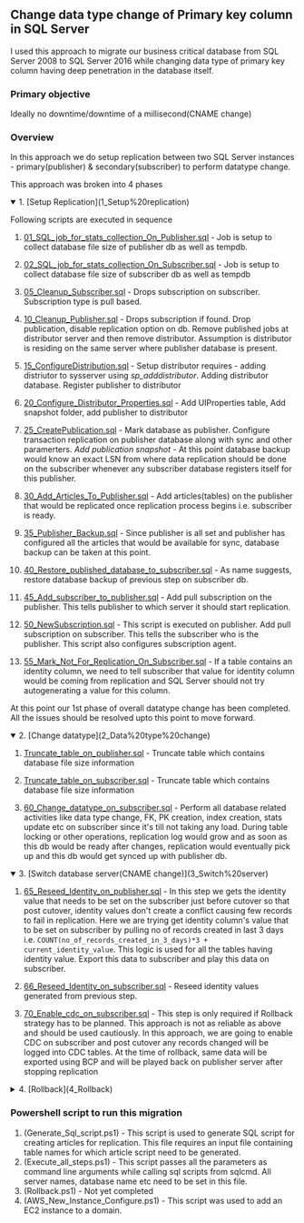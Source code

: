 ## Change data type change of Primary key column in SQL Server

I used this approach to migrate our business critical database from SQL Server 2008 to SQL Server 2016 while changing data type of primary key column having deep penetration in the database itself. 

### Primary objective
Ideally no downtime/downtime of a millisecond(CNAME change)

### Overview
In this approach we do setup replication between two SQL Server instances - primary(publisher) & secondary(subscriber) to perform datatype change.

This approach was broken into 4 phases

<details open><summary> 1. [Setup Replication](1_Setup%20replication) </summary>
<p>

Following scripts are executed in sequence

1. [01_SQL_job_for_stats_collection_On_Publisher.sql](1_Setup%20replication/01_SQL_job_for_stats_collection_On_Publisher.sql) - Job is setup to collect database file size of publisher db as well as tempdb.
   
2. [02_SQL_job_for_stats_collection_On_Subscriber.sql](1_Setup%20replication/02_SQL_job_for_stats_collection_On_Subscriber.sql) - Job is setup to collect database file size of subscriber db as well as tempdb
   
3. [05_Cleanup_Subscriber.sql](1_Setup%20replication/05_Cleanup_Subscriber.sql) - Drops subscription on subscriber. Subscription type is pull based.
   
4. [10_Cleanup_Publisher.sql](1_Setup%20replication/10_Cleanup_Publisher.sql) - Drops subscription if found. Drop publication, disable replication option on db. Remove published jobs at distributor server and then remove distributor. Assumption is distributor is residing on the same server where publisher database is present.
   
5. [15_ConfigureDistribution.sql](1_Setup%20replication/15_ConfigureDistribution.sql) - Setup distributor requires - adding distriutor to sysserver using *sp_adddistributor*. Adding distributor database. Register publisher to distributor
   
6. [20_Configure_Distributor_Properties.sql](1_Setup%20replication/20_Configure_Distributor_Properties.sql) - Add UIProperties table, Add snapshot folder, add publisher to distributor
   
7. [25_CreatePublication.sql](1_Setup%20replication/25_CreatePublication.sql) - Mark database as publisher. Configure transaction replication on publisher database along with sync and other paramerters. *Add publication snapshot* - At this point database backup would know an exact LSN from where data replication should be done on the subscriber whenever any subscriber database registers itself for this publisher.
   
8. [30_Add_Articles_To_Publisher.sql](1_Setup%20replication/30_Add_Articles_To_Publisher.sql) - Add articles(tables) on the publisher that would be replicated once replication process begins i.e. subscriber is ready.
   
9.  [35_Publisher_Backup.sql](1_Setup%20replication/35_Publisher_Backup.sql) - Since publisher is all set and publisher has configured all the articles that would be available for sync, database backup can be taken at this point.
    
10. [40_Restore_published_database_to_subscriber.sql](1_Setup%20replication/40_Restore_published_database_to_subscriber.sql) - As name suggests, restore database backup of previous step on subscriber db.
    
11. [45_Add_subscriber_to_publisher.sql](1_Setup%20replication/45_Add_subscriber_to_publisher.sql) - Add pull subscription on the publisher. This tells publisher to which server it should start replication.
    
12. [50_NewSubscription.sql](1_Setup%20replication/50_NewSubscription.sql) - This script is executed on publisher. Add pull subscription on subscriber. This tells the subscriber who is the publisher. This script also configures subscription agent.
    
13. [55_Mark_Not_For_Replication_On_Subscriber.sql](1_Setup%20replication/55_Mark_Not_For_Replication_On_Subscriber.sql) - If a table contains an identity column, we need to tell subscriber that value for identity column would be coming from replication and SQL Server should not try autogenerating a value for this column.

At this point our 1st phase of overall datatype change has been completed. All the issues should be resolved upto this point to move forward.
</p>
</details>

<details open><summary> 2. [Change datatype](2_Data%20type%20change) </summary>

1. [Truncate_table_on_publisher.sql](2_Data%20type%20change/Truncate_table_on_publisher.sql) - Truncate table which contains database file size information
   
2. [Truncate_table_on_subscriber.sql](2_Data%20type%20change/Truncate_table_on_subscriber.sql) - Truncate table which contains database file size information
   
3. [60_Change_datatype_on_subscriber.sql](2_Data%20type%20change/60_Change_datatype_on_subscriber.sql) - Perform all database related activities like data type change, FK, PK creation, index creation, stats update etc on subscriber since it's till not taking any load. During table locking or other operations, replication log would grow and as soon as this db would be ready after changes, replication would eventually pick up and this db would get synced up with publisher db.
</details>

<details open><summary> 3. [Switch database server(CNAME change)](3_Switch%20server) </summary>

1. [65_Reseed_Identity_on_publisher.sql](3_Switch%20server/65_Reseed_Identity_on_publisher.sql) - In this step we gets the identity value that needs to be set on the subscriber just before cutover so that post cutover, identity values don't create a conflict causing few records to fail in replication. Here we are trying get identity column's value that to be set on subscriber by pulling no of records created in last 3 days i.e. `COUNT(no_of_records_created_in_3_days)*3 + current_identity_value`. This logic is used for all the tables having identity value. Export this data to subscriber and play this data on subscriber.
   
2. [66_Reseed_Identity_on_subscriber.sql](3_Switch%20server/66_Reseed_Identity_on_subscriber.sql) - Reseed identity values generated from previous step.
   
3. [70_Enable_cdc_on_subscriber.sql](3_Switch%20server/70_Enable_cdc_on_subscriber.sql) - This step is only required if Rollback strategy has to be planned. This approach is not as reliable as above and should be used cautiously. In this approach, we are going to enable CDC on subscriber and post cutover any records changed will be logged into CDC tables. At the time of rollback, same data will be exported using BCP and will be played back on publisher server after stopping replication
</details>

<details><summary> 4. [Rollback](4_Rollback) </summary>

1. [72_Drop_SQL_job_for_stats_collection_On_Publisher.sql](4_Rollback/72_Drop_SQL_job_for_stats_collection_On_Publisher.sql) - Drop SQL job created in [01_SQL_job_for_stats_collection_On_Publisher.sql](1_Setup%20replication/01_SQL_job_for_stats_collection_On_Publisher.sql)
   
2. [73_Drop_SQL_job_for_stats_collection_On_Subscriber.sql](4_Rollback/73_Drop_SQL_job_for_stats_collection_On_Subscriber.sql) - Drop SQL job created in [02_SQL_job_for_stats_collection_On_Subscriber.sql](1_Setup%20replication/02_SQL_job_for_stats_collection_On_Subscriber.sql)
   
3. [74_Cleanup_Subscriber.sql](4_Rollback/74_Cleanup_Subscriber.sql) - Drop subscription on subscriber as a part of cleanup process.
4. [75_Cleanup_Publisher.sql](4_Rollback/75_Cleanup_Publisher.sql) - Drop subscription on publisher as a part of cleanup process.
5. [78_bcp_cdc_changes_on_subscriber.sql](4_Rollback/78_bcp_cdc_changes_on_subscriber.sql) - Generate delta captured via CDC post migration. This is the differential data that came to subscriber node post cutover and is not available on publisher. This data can be dumped into csv files, moved to publisher nodes and loaded back in sequence on to publisher tables. This step will generate all of the files along with sequence in which data has to be inserted. 
6. [80_bcp_restore_cdc_changes_on_publisher.sql](4_Rollback/80_bcp_restore_cdc_changes_on_publisher.sql) - This script creates a staging tables where bcp data from previous step is loaded into. Data from these tables would be moved to final destination.
7. [85_restore_delta_to_publisher.sql](4_Rollback/85_restore_delta_to_publisher.sql) - Play staging data to publisher node.
8. [90_Reseed_Identity_on_subscriber.sql](4_Rollback/90_Reseed_Identity_on_subscriber.sql) - Same as 3.1 with identity values generated from subscriber and played back on publisher
9.  [92_Reseed_Identity_on_publisher.sql](4_Rollback/92_Reseed_Identity_on_publisher.sql) - Same as 3.2 with identity values generated from subscriber and played back on publisher

</details>

### Powershell script to run this migration

1. (Generate_Sql_script.ps1) - This script is used to generate SQL script for creating articles for replication. This file requires an input file containing table names for which article script need to be generated.
2. (Execute_all_steps.ps1) -  This script passes all the parameters as command line arguments while calling sql scripts from sqlcmd. All server names, database name etc need to be set in this file.
3. (Rollback.ps1) - Not yet completed
4. (AWS_New_Instance_Configure.ps1) - This script was used to add an EC2 instance to a domain.